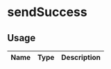 <!-- 
This is an auto-generated markdown. 
You can change it in "/Users/daniel/Dev/allthings/elements/src/NotificationBubbleManager/NotificationBubbleManager.tsx" and run build:docs to update this file.
-->
# sendSuccess

## Usage
| Name        | Type           | Description  |
| ----------- |:--------------:| ------------:|

